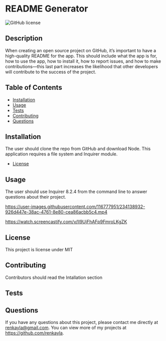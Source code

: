 # README Generator
  ![GitHub license](https://img.shields.io/badge/license-MIT-blue.svg)

  ## Description
  
  When creating an open source project on GitHub, it’s important to have a high-quality README for the app. This should include what the app is for, how to use the app, how to install it, how to report issues, and how to make contributions—this last part increases the likelihood that other developers will contribute to the success of the project.
  
  ## Table of Contents
  
  - [Installation](#installation)
  - [Usage](#usage)
  - [Tests](#tests)
  - [Contributing](#contributing)
  - [Questions](#questions)

  ## Installation 
  
  The user should clone the repo from GitHub and download Node. This application requires a file system and Inquirer module.
  - [License](#license)

  ## Usage
  
  The user should use Inquirer 8.2.4 from the command line to answer questions about their project.
  
  https://user-images.githubusercontent.com/116777951/234138932-926d447e-38ac-4761-8e80-cea86acbb5c4.mp4
  
  https://watch.screencastify.com/v/Il9UjFhAFp9FmroLKgZK

  ## License

  This project is license under MIT

  ## Contributing

  Contributors should read the Intallation section

  ## Tests

 

  ## Questions

  If you have any questions about this project, please contact me directly at renkayla@gmail.com. You can view more of my projects at https://github.com/renkayla.

